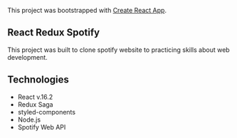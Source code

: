 This project was bootstrapped with [Create React App](https://github.com/facebookincubator/create-react-app).

## React Redux Spotify

This project was built to clone spotify website to practicing skills about web development.

## Technologies

- React v.16.2
- Redux Saga
- styled-components
- Node.js
- Spotify Web API
